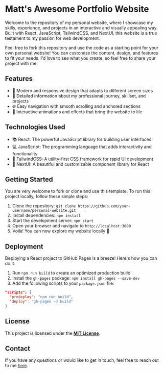 # Matt's Awesome Portfolio Website

Welcome to the repository of my personal website, where I showcase my skills, experience, and projects in an interactive and visually appealing way. Built with React, JavaScript, TailwindCSS, and NextUI, this website is a true testament to my passion for web development.

Feel free to fork this repository and use the code as a starting point for your own personal website! You can customize the content, design, and features to fit your needs. I'd love to see what you create, so feel free to share your project with me.

## Features

- 🎨 Modern and responsive design that adapts to different screen sizes
- 📄 Detailed information about my professional journey, skillset, and projects
- 🌐 Easy navigation with smooth scrolling and anchored sections
- 🎉 Interactive animations and effects that bring the website to life

## Technologies Used

- 📚 React: The powerful JavaScript library for building user interfaces
- 💻 JavaScript: The programming language that adds interactivity and functionality
- 🎨 TailwindCSS: A utility-first CSS framework for rapid UI development
- 💎 NextUI: A beautiful and customizable component library for React

## Getting Started

You are very welcome to fork or clone and use this template. To run this project locally, follow these simple steps:

1. Clone the repository: `git clone https://github.com/your-username/personal-website.git`
2. Install dependencies: `npm install`
3. Start the development server: `npm start`
4. Open your browser and navigate to `http://localhost:3000`
5. Voilà! You can now explore my website locally 🎉

## Deployment

Deploying a React project to GitHub Pages is a breeze! Here's how you can do it:

1. Run `npm run build` to create an optimized production build
2. Install the `gh-pages` package: `npm install gh-pages --save-dev`
3. Add the following scripts to your `package.json` file:

```json
"scripts": {
  "predeploy": "npm run build",
  "deploy": "gh-pages -d build"
}
```

## License

This project is licensed under the **[**MIT License**](**LICENSE**)**.

## Contact

If you have any questions or would like to get in touch, feel free to reach out to me [here](https://www.linkedin.com/in/mehdiakbarian/).

